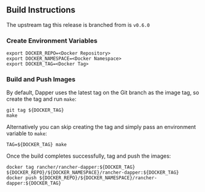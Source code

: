 ## Build Instructions

The upstream tag this release is branched from is `v0.6.0`

### Create Environment Variables

```
export DOCKER_REPO=<Docker Repository>
export DOCKER_NAMESPACE=<Docker Namespace>
export DOCKER_TAG=<Docker Tag>
```

### Build and Push Images

By default, Dapper uses the latest tag on the Git branch as the image tag, so create the tag and run `make`:
```
git tag ${DOCKER_TAG}
make
```

Alternatively you can skip creating the tag and simply pass an environment variable to `make`:
```
TAG=${DOCKER_TAG} make
```

Once the build completes successfully, tag and push the images:
```
docker tag rancher/rancher-dapper:${DOCKER_TAG} ${DOCKER_REPO}/${DOCKER_NAMESPACE}/rancher-dapper:${DOCKER_TAG}
docker push ${DOCKER_REPO}/${DOCKER_NAMESPACE}/rancher-dapper:${DOCKER_TAG}
```
